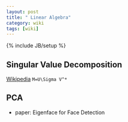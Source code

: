 ```yaml
---
layout: post
title: " Linear Algebra"
category: wiki
tags: [wiki]
---
```

{% include JB/setup %}
## Singular Value Decomposition
[Wikipedia](http://en.wikipedia.org/wiki/Singular_value_decomposition)
		`M=U\Sigma V^*`
## PCA
* paper: Eigenface for Face Detection
